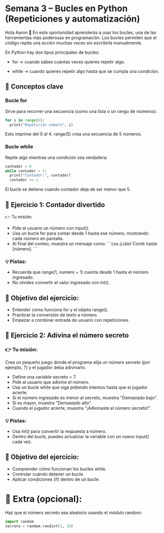 # Semana 3 – Bucles en Python (Repeticiones y automatización)

Hola Aaron 👋
En esta oportunidad aprenderás a usar los bucles, una de las herramientas más poderosas en programación.
Los bucles permiten que el código repita una acción muchas veces sin escribirla manualmente.

En Python hay dos tipos principales de bucles:

* for → cuando sabes cuántas veces quieres repetir algo.

* while → cuando quieres repetir algo hasta que se cumpla una condición.

## 🧠 Conceptos clave
### Bucle for

Sirve para recorrer una secuencia (como una lista o un rango de números):

```python
for i in range(5):
  print("Repetición número", i)
```

Esto imprime del 0 al 4.
range(5) crea una secuencia de 5 números.

### Bucle while

Repite algo mientras una condición sea verdadera:

```python
contador = 0
while contador < 5:
  print("Contador:", contador)
  contador += 1
```

El bucle se detiene cuando contador deja de ser menor que 5.

## 📝 Ejercicio 1: Contador divertido

👉 Tu misión:

- Pide al usuario un número con input().
- Usa un bucle for para contar desde 1 hasta ese número, mostrando cada número en pantalla.
- Al final del conteo, muestra un mensaje como:
´´´css
¡Listo! Conté hasta [número].
´´´

### 💡 Pistas:

- Recuerda que range(1, numero + 1) cuenta desde 1 hasta el número ingresado.
- No olvides convertir el valor ingresado con int().

## 🎯 Objetivo del ejercicio:

- Entender cómo funciona for y el objeto range().
- Practicar la conversión de texto a número.
- Empezar a combinar entrada de usuario con repeticiones.

## 📝 Ejercicio 2: Adivina el número secreto

### 👉 Tu misión:

Crea un pequeño juego donde el programa elija un número secreto (por ejemplo, 7) y el jugador deba adivinarlo.

- Define una variable secreto = 7.
- Pide al usuario que adivine el número.
- Usa un bucle while que siga pidiendo intentos hasta que el jugador acierte.
- Si el número ingresado es menor al secreto, muestra "Demasiado bajo".
- Si es mayor, muestra "Demasiado alto".
- Cuando el jugador acierte, muestra "¡Adivinaste el número secreto!".

### 💡 Pistas:

- Usa int() para convertir la respuesta a número.
- Dentro del bucle, puedes actualizar la variable con un nuevo input() cada vez.

## 🎯 Objetivo del ejercicio:

- Comprender cómo funcionan los bucles while.
- Controlar cuándo detener un bucle.
- Aplicar condiciones (if) dentro de un bucle.

# 💬 Extra (opcional):
Haz que el número secreto sea aleatorio usando el módulo random:

```python
import random
secreto = random.randint(1, 10)
```
